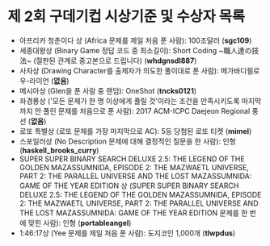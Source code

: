 # 제 2회 구데기컵 시상기준 및 수상자 목록
- 아프리카 청춘이다 상 (Africa 문제를 제일 처음 푼 사람): 100조달러 (**sgc109**)
- 세종대왕상 (Binary Game 정답 코드 중 최소길이): Short Coding \~職人達の技法\~ (절판된 관계로 중고본으로 드립니다) (**whdgnsdl887**)
- 사자상 (Drawing Character를 출제자가 의도한 풀이대로 푼 사람): 메가바디필로우-라이언 (**없음**) 
- 메시아상 (Glen을 푼 사람 중 랜덤): OneShot (**tncks0121**)
- 좌경룡상 ('모든 문제가 한 명 이상에게 풀릴 것'이라는 조건을 만족시키도록 마지막까지 안 풀린 문제를 처음으로 푼 사람): 2017 ACM-ICPC Daejeon Regional 풍선 (**없음**)
- 로또 특별상 (로또 문제를 가장 마지막으로 AC): 5등 당첨된 로또 티켓 (**mimel**)
- 스포일러상 (No Description 문제에 대해 결정적인 질문을 한 사람): 인형 (**haskell_brooks_curry**)
- SUPER SUPER BINARY SEARCH DELUXE 2.5: THE LEGEND OF THE GOLDEN MAZASSUMNIDA, EPISODE 2: THE MAZWAETL UNIVERSE, PART 2: THE PARALLEL UNIVERSE AND THE LOST MAZASSUMNIDA: GAME OF THE YEAR EDITION 상 (SUPER SUPER BINARY SEARCH DELUXE 2.5: THE LEGEND OF THE GOLDEN MAZASSUMNIDA, EPISODE 2: THE MAZWAETL UNIVERSE, PART 2: THE PARALLEL UNIVERSE AND THE LOST MAZASSUMNIDA: GAME OF THE YEAR EDITION 문제를 한 번에 맞힌 사람): 인형 (**portableangel**)
- 1:46:17상 (Yee 문제를 제일 처음 푼 사람): 도지코인 1,000개 (**tlwpdus**)
